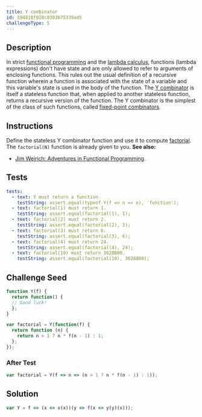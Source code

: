 ```yaml
---
title: Y combinator
id: 594810f028c0303b75339ad5
challengeType: 5
---
```


## Description
<section id='description'>
In strict <a href="https://en.wikipedia.org/wiki/Functional programming" title="wp: functional programming" target="_blank">functional programming</a> and the <a href="https://en.wikipedia.org/wiki/lambda calculus" title="wp: lambda calculus" target="_blank">lambda calculus</a>, functions (lambda expressions) don't have state and are only allowed to refer to arguments of enclosing functions. This rules out the usual definition of a recursive function wherein a function is associated with the state of a variable and this variable's state is used in the body of the function.
The <a href="https://mvanier.livejournal.com/2897.html" target="_blank">Y combinator</a> is itself a stateless function that, when applied to another stateless function, returns a recursive version of the function. The Y combinator is the simplest of the class of such functions, called <a href="https://en.wikipedia.org/wiki/Fixed-point combinator" title="wp: fixed-point combinator" target="_blank">fixed-point combinators</a>.
</section>

## Instructions
<section id='instructions'>
Define the stateless Y combinator function and use it to compute <a href="https://en.wikipedia.org/wiki/Factorial" title="wp: factorial" target="_blank">factorial</a>. The <code>factorial(N)</code> function is already given to you.
<strong>See also:</strong>
<ul>
  <li><a href="https://vimeo.com/45140590" target="_blank">Jim Weirich: Adventures in Functional Programming</a>.</li>
</ul>
</section>

## Tests
<section id='tests'>

```yml
tests:
  - text: Y must return a function
    testString: assert.equal(typeof Y(f => n => n), 'function');
  - text: factorial(1) must return 1.
    testString: assert.equal(factorial(1), 1);
  - text: factorial(2) must return 2.
    testString: assert.equal(factorial(2), 2);
  - text: factorial(3) must return 6.
    testString: assert.equal(factorial(3), 6);
  - text: factorial(4) must return 24.
    testString: assert.equal(factorial(4), 24);
  - text: factorial(10) must return 3628800.
    testString: assert.equal(factorial(10), 3628800);

```

</section>

## Challenge Seed
<section id='challengeSeed'>

<div id='js-seed'>

```js
function Y(f) {
  return function() {
  // Good luck!
  };
}

var factorial = Y(function(f) {
  return function (n) {
    return n > 1 ? n * f(n - 1) : 1;
  };
});
```

</div>


### After Test
<div id='js-teardown'>

```js
var factorial = Y(f => n => (n > 1 ? n * f(n - 1) : 1));
```

</div>

</section>

## Solution
<section id='solution'>


```js
var Y = f => (x => x(x))(y => f(x => y(y)(x)));

```

</section>
